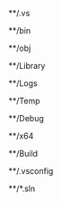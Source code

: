 **/.vs

**/bin

**/obj

**/Library

**/Logs

**/Temp

**/Debug

**/x64

**/Build

**/.vsconfig

**/*.sln